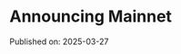 # Announcing Mainnet

Published on: 2025-03-27

<!-- TODO(WAL-714): Write blog post for mainnet -->
